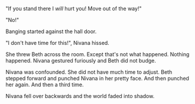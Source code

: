 

"If you stand there I *will* hurt you!  Move out of the way!"

"No!"

Banging started against the hall door.

"I don't have time for this!", Nivana hissed.

She threw Beth across the room.  Except that's not what happened.  Nothing happened.  Nivana gestured furiously and Beth did not budge.

Nivana was confounded.  She did not have much time to adjust.  Beth stepped forward and punched Nivana in her pretty face.  And then punched her again.  And then a third time.

Nivana fell over backwards and the world faded into shadow.